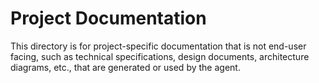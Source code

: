 # Project Documentation

This directory is for project-specific documentation that is not end-user facing, such as technical specifications, design documents, architecture diagrams, etc., that are generated or used by the agent.

